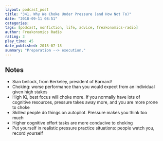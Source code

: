 ```yaml
---
layout: podcast_post
title: "341. Why We Choke Under Pressure (and How Not To)"
date: "2018-09-11 08:51"
categories:
tags: [podcast, nonfiction, life, advice, freakonomics-radio]
author: Freakonomics Radio
rating: 3
play_time: 45
date_published: 2018-07-18
summary: "Preparation --> execution."
---
```


## Notes

* Sian beilock, from Berkeley, president of Barnard!
* Choking: worse performance than you would expect from an individual given high
stakes
* High IQ, best focus will choke more. If you normally have lots of cognitive
resources, pressure takes away more, and you are more prone to choke
* Skilled people do things on autopilot. Pressure makes you think too much
* Higher cognitive effort tasks are more conducive to choking
* Put yourself in realistic pressure practice situations: people watch you,
  record yourself
